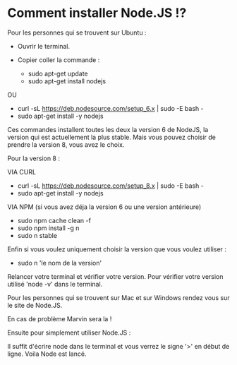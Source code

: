 # Comment installer Node.JS !?

Pour les personnes qui se trouvent sur Ubuntu :
- Ouvrir le terminal.
- Copier coller la commande :

  - sudo apt-get update
  - sudo apt-get install nodejs

OU

  - curl -sL https://deb.nodesource.com/setup_6.x | sudo -E bash -
  - sudo apt-get install -y nodejs

Ces commandes installent toutes les deux la version 6 de NodeJS, la version qui est actuellement la plus stable. Mais vous pouvez choisir de prendre la version 8, vous avez le choix.

Pour la version 8 :

VIA CURL

  - curl -sL https://deb.nodesource.com/setup_8.x | sudo -E bash -
  - sudo apt-get install -y nodejs

VIA NPM (si vous avez déja la version 6 ou une version antérieure)  

  - sudo npm cache clean -f
  - sudo npm install -g n
  - sudo n stable

Enfin si vous voulez uniquement choisir la version que vous voulez utiliser :

  - sudo n 'le nom de la version'

Relancer votre terminal et vérifier votre version.
Pour vérifier votre version utilisé 'node -v' dans le terminal.

Pour les personnes qui se trouvent sur Mac et sur Windows rendez vous sur le site de Node.JS.

En cas de problème Marvin sera la !

Ensuite pour simplement utiliser Node.JS :

Il suffit d'écrire node dans le terminal et vous verrez le signe '>' en début de ligne.
Voila Node est lancé.

